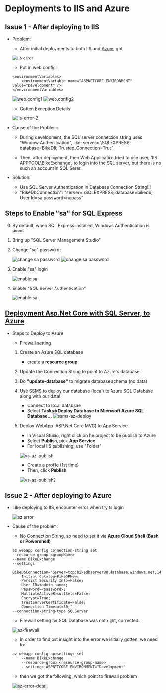 # Deployments to IIS and Azure

Issue 1 - After deploying to IIS
----

- Problem:

    + After initial deployments to both IIS and [Azure](https://bikeexchange.azurewebsites.net), got

    ![iis error](_images/iis-error.png)

    + Put in web.config:
    ```
    <environmentVariables>
        <environmentVariable name="ASPNETCORE_ENVIRONMENT" value="Development" />
    </environmentVariables>
    ```
    ![web.config1](_images/web-config-1.png)
    ![web.config2](_images/web-config-2.png)

    + Gotten Exception Details

    ![iis-error-2](_images/iis-error-2.png)

- Cause of the Problem:

    + During development, the SQL server connection string uses "Window Authentication", like: server=.\\SQLEXPRESS; database=BikeDB; Trusted_Connection=True"

    + Then, after deployment, then Web Application tried to use user, 'IIS APPPOOL\BikeExchange', to login into the SQL server, but there is no such an account in SQL Serer.

- Solution:

    + Use SQL Server Authentication in Database Connection String!!!
    + "BikeDbConnection": "server=.\\SQLEXPRESS; database=bikedb; User Id=sa password=nopass"

Steps to Enable "sa" for SQL Express
----

0) By default, when SQL Express installed, Windows Authentication is used.
1) Bring up "SQL Server Management Studio"
2) Change "sa" password:

    ![change sa password](_images/sa-pwd-1.png)
    ![change sa password](_images/sa-pwd-2.png)

3) Enable "sa" login

    ![enable sa](_images/sa-pwd-3.png)

4) Enable "SQL Server Authentication"

    ![enable sa](_images/sa-pwd-4.png)


[Deployment Asp.Net Core with SQL Server, to Azure](https://docs.microsoft.com/en-us/azure/app-service/app-service-web-tutorial-dotnetcore-sqldb)
----

- Steps to Deploy to Azure

    + Firewall setting

    1. Create an Azure SQL database
        + create a **resource group**

    2. Update the Connection String to point to Azure's database
    3. Do **"update-database"** to migrate database schema (no data)

    4. Use SSMS to deploy our database (local)  to Azure SQL Database along with our data!

        + Connect to local databsae
        + Select **Tasks=>Deploy Database to Microsoft Azure SQL Databsae...**
        ![ssms-az-deploy](_images/ssms-deploy-2-az.png)

    5. Deploy WebApp (ASP.Net Core MVC) to App Service

        + In Visual Studio, right click on he project to be publish to Azure
        + Select **Publish**, pick **App Service**
        + For local IIS publishing, use "Folder"

        ![vs-az-publish](_images/vs-az-publish.png)

        + Create a profile (1st time)
        + Then, click **Publish**

        ![vs-az-publish2](_images/vs-az-publish2.png)

Issue 2 - After deploying to Azure
----

- Like deploying to IIS, encounter error when try to login

    ![az error](_images/az-error-0.png)

- Cause of the problem:

    + No Connection String, so need to set it via **Azure Cloud Shell (Bash or Powershell)**

    ```azurecli-interactive
    az webapp config connection-string set
    --resource-group <groupName>
    --name BikeExchange
    --settings
        BikeDbConnection="Server=tcp:bikedbserver88.database.windows.net,1433;
        Initial Catalog=BikeDBNew;
        Persist Security Info=False;
        User ID=<admin-name>;
        Password=<password>;
        MultipleActiveResultSets=False;
        Encrypt=True;
        TrustServerCertificate=False;
        Connection Timeout=30;"
    --connection-string-type SQLServer
    ```

    + Firewall setting for SQL Database was not right, corrected.

    ![az-firewall](_images/az-firewall.png)

    + In order to find out insight into the error we initially gotten, we need to:

    ```azurecli-interactive
    az webapp config appsettings set 
        --name BikeExchange 
        --resource-group <resource-group-name> 
        --settings ASPNETCORE_ENVIRONMENT="Development"
    ```
    + then we got the following, which point to firewall problem

    ![az-error-detail](_images/az-error.png)
